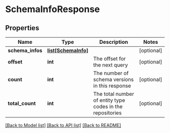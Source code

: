 # SchemaInfoResponse

## Properties
Name | Type | Description | Notes
------------ | ------------- | ------------- | -------------
**schema_infos** | [**list[SchemaInfo]**](SchemaInfo.md) |  | [optional] 
**offset** | **int** | The offset for the next query | [optional] 
**count** | **int** | The number of schema versions in this response | [optional] 
**total_count** | **int** | The total number of entity type codes in the repositories | [optional] 

[[Back to Model list]](../README.md#documentation-for-models) [[Back to API list]](../README.md#documentation-for-api-endpoints) [[Back to README]](../README.md)


